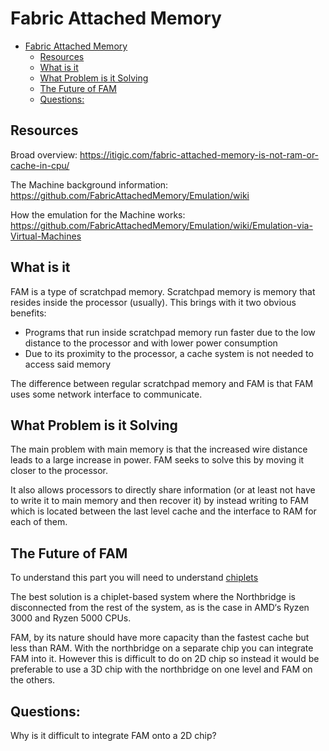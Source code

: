 # Fabric Attached Memory

- [Fabric Attached Memory](#fabric-attached-memory)
  - [Resources](#resources)
  - [What is it](#what-is-it)
  - [What Problem is it Solving](#what-problem-is-it-solving)
  - [The Future of FAM](#the-future-of-fam)
  - [Questions:](#questions)

## Resources

Broad overview: https://itigic.com/fabric-attached-memory-is-not-ram-or-cache-in-cpu/

The Machine background information: https://github.com/FabricAttachedMemory/Emulation/wiki

How the emulation for the Machine works: https://github.com/FabricAttachedMemory/Emulation/wiki/Emulation-via-Virtual-Machines

## What is it

FAM is a type of scratchpad memory. Scratchpad memory is memory that resides inside the processor (usually). This brings with it two obvious benefits:

- Programs that run inside scratchpad memory run faster due to the low distance to the processor and with lower power consumption
- Due to its proximity to the processor, a cache system is not needed to access said memory

The difference between regular scratchpad memory and FAM is that FAM uses some network interface to communicate.

## What Problem is it Solving

The main problem with main memory is that the increased wire distance leads to a large increase in power. FAM seeks to solve this by moving it closer to the processor.

It also allows processors to directly share information (or at least not have to write it to main memory and then recover it) by instead writing to FAM which is located between the last level cache and the interface to RAM for each of them.

## The Future of FAM

To understand this part you will need to understand [chiplets](./chiplet_based_systems.md)

The best solution is a chiplet-based system where the Northbridge is disconnected from the rest of the system, as is the case in AMD‘s Ryzen 3000 and Ryzen 5000 CPUs.

FAM, by its nature should have more capacity than the fastest cache but less than RAM. With the northbridge on a separate chip you can integrate FAM into it. However this is difficult to do on 2D chip so instead it would be preferable to use a 3D chip with the northbridge on one level and FAM on the others.

## Questions:

Why is it difficult to integrate FAM onto a 2D chip?